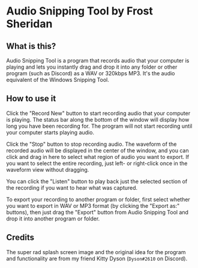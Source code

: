 # Audio Snipping Tool by Frost Sheridan

## What is this?

Audio Snipping Tool is a program that records audio that your computer is playing and lets you instantly drag and drop it into any folder or other program (such as Discord) as a WAV or 320kbps MP3. It's the audio equivalent of the Windows Snipping Tool.

## How to use it

Click the "Record New" button to start recording audio that your computer is playing. The status bar along the bottom of the window will display how long you have been recording for. The program will not start recording until your computer starts playing audio.

Click the "Stop" button to stop recording audio. The waveform of the recorded audio will be displayed in the center of the window, and you can click and drag in here to select what region of audio you want to export. If you want to select the entire recording, just left- or right-click once in the waveform view without dragging.

You can click the "Listen" button to play back just the selected section of the recording if you want to hear what was captured.

To export your recording to another program or folder, first select whether you want to export in WAV or MP3 format (by clicking the "Export as:" buttons), then just drag the "Export" button from Audio Snipping Tool and drop it into another program or folder.

## Credits

The super rad splash screen image and the original idea for the program and functionality are from my friend Kitty Dyson (`Dyson#2610` on Discord).